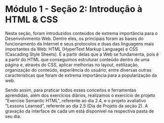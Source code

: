 # Módulo 1 - Seção 2: Introdução à HTML & CSS

Nesta seção, foram introduzidos conteúdos de extrema importância para o Desenvolvimento Web. Dentre eles, os principais foram as bases do funcionamento da Internet e seus protocolos e duas das linguagens mais importantes da Web: HTML (HyperText Markup Language) e CSS (Cascading Style Sheets). É a partir delas que a Web se fundamenta, pois é a partir do HTML que conseguimos estruturar conteúdo dentro de uma página e, através do CSS, aplicar melhorias no layout, estilização, organização do conteúdo, experiência do usuário, entre diversas outras características que foram de extrema importância para a popularização da web. 

Sendo assim, para praticar todos esses conceitos e ferramentas aprendidas, além dos exercícios diários, realizamos o exercício de projeto "Exercise Semantic HTML", referente ao dia 2.4, e o projeto avaliativo "Lessons Learned", referente ao dia 2.5 (Dia de Projeto da seção 2). A gravação da interface de cada um está disponível na respectiva pasta de seu dia.